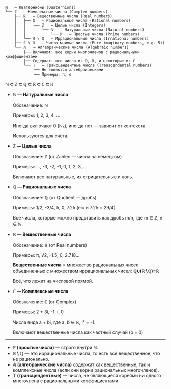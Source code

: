 ```
ℍ   — Кватернионы (Quaternions)
└── ℂ   — Комплексные числа (Complex numbers)
    ├── ℝ   — Вещественные числа (Real numbers)
    │   ├── ℚ   — Рациональные числа (Rational numbers)
    │   │   ├── ℤ   — Целые числа (Integers)
    │   │   │   └── ℕ   — Натуральные числа (Natural numbers)
    │   │   │       └── ℙ   — Простые числа (Prime numbers)
    │   └── ℝ \ ℚ   — Иррациональные числа (Irrational numbers)
    ├── ℂ \ ℝ   — Чисто мнимые числа (Pure imaginary numbers, e.g. 5i)
    └── 𝔸   — Алгебраические числа (Algebraic numbers)
        ├── Включают: все корни многочленов с рациональными коэффициентами
        ├── Содержат: все числа из ℚ, ℝ, и некоторые из ℂ
        └── 𝕋   — Трансцендентные числа (Transcendental numbers)
            ├── Не являются алгебраическими
            └── Примеры: π, e
```


**ℕ ⊂ ℤ ⊂ ℚ ⊂ ℝ ⊂ ℂ ⊂ ℍ**

* __ℕ — Натуральные числа__

    Обозначение: ℕ

    Примеры: 1, 2, 3, 4, ...

    Иногда включают 0 (ℕ₀), иногда нет — зависит от контекста.

    Используются для счёта.

* __ℤ — Целые числа__

    Обозначение: ℤ (от Zahlen — числа на немецком)

    Примеры: ..., -3, -2, -1, 0, 1, 2, 3, ...

    Включают все натуральные, их отрицательные и ноль.

* __ℚ — Рациональные числа__

    Обозначение: ℚ (от Quotient — дробь)

    Примеры: 1/2, -3/4, 5, 0, 7.25 (если 7.25 = 29/4)

    Все числа, которые можно представить как дробь m/n, где m ∈ ℤ, n ∈ ℕ.

* __ℝ — Вещественные числа__

    Обозначение: ℝ (от Real numbers)

    Примеры: π, √2, -1.5, 0, 2.718...

    **Вещественные числа** = множество рациональных чисел объединенных с множеством иррациональных чисел:
    **ℚ∪(ℝ∖ℚ)=ℝ**

    Всё, что лежит на числовой прямой.

* __ℂ — Комплексные числа__

    Обозначение: ℂ (от Complex)

    Примеры: 2 + 3i, -1, i, 0

    Числа вида a + bi, где a, b ∈ ℝ, i² = -1.

    Включают вещественные числа как частный случай (b = 0).

---

* __ℙ (простые числа)__ — строго внутри ℕ.
* __ℝ \ ℚ__ — это иррациональные числа, то есть всё вещественное, что не рационально.
* __𝔸 (алгебраические числа)__ содержат как вещественные, так и комплексные числа (если они корни рациональных многочленов).
* __𝕋 (трансцендентные)__ — числа, не являющиеся корнями ни одного многочлена с рациональными коэффициентами.